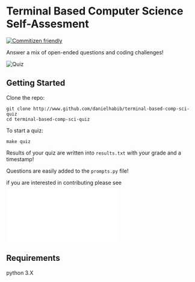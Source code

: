 # Terminal Based Computer Science Self-Assesment
[![Commitizen friendly](https://img.shields.io/badge/commitizen-friendly-brightgreen.svg)](http://commitizen.github.io/cz-cli/)

Answer a mix of open-ended questions and coding challenges!

![Quiz](https://media.giphy.com/media/l0MYvKnkPhgpjwg0M/source.gif)

## Getting Started
Clone the repo:
```
git clone http://www.github.com/danielhabib/terminal-based-comp-sci-quiz
cd terminal-based-comp-sci-quiz
```

To start a quiz:
```
make quiz
```

Results of your quiz are written into `results.txt` with your grade and a timestamp!

Questions are easily added to the `prompts.py` file!

if you are interested in contributing please see ![CONTRUBUTING.md](CONTRIBUTING.md)

## Requirements
python 3.X

